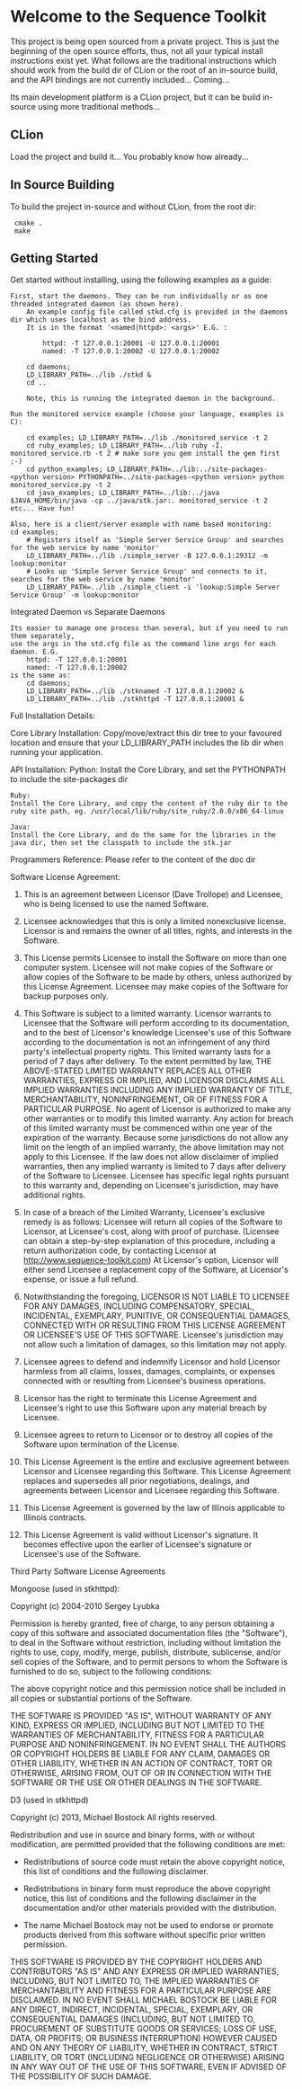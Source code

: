 # Welcome to the Sequence Toolkit

This project is being open sourced from a private project. This is just the beginning of the open source efforts,
thus, not all your typical install instructions exist yet. What follows are the traditional instructions which
should work from the build dir of CLion or the root of an in-source build, and the API bindings are not currently included... Coming...

Its main development platform is a CLion project, but it can be build in-source using more traditional methods... 

## CLion

Load the project and build it... You probably know how already...


## In Source Building

To build the project in-source and without CLion, from the root dir:

```
 cmake .
 make
```



## Getting Started

Get started without installing, using the following examples as a guide:

	First, start the daemons. They can be run individually or as one threaded integrated daemon (as shown here).
		An example config file called stkd.cfg is provided in the daemons dir which uses localhost as the bind address.
		It is in the format '<named|httpd>: <args>' E.G. :
		
            httpd: -T 127.0.0.1:20001 -U 127.0.0.1:20001
            named: -T 127.0.0.1:20002 -U 127.0.0.1:20002

		cd daemons;
		LD_LIBRARY_PATH=../lib ./stkd &
		cd ..
		
		Note, this is running the integrated daemon in the background.

	Run the monitored service example (choose your language, examples is C):
	
		cd examples; LD_LIBRARY_PATH=../lib ./monitored_service -t 2
		cd ruby_examples; LD_LIBRARY_PATH=../lib ruby -I. monitored_service.rb -t 2 # make sure you gem install the gem first ;-)
		cd python_examples; LD_LIBRARY_PATH=../lib:../site-packages-<python version> PYTHONPATH=../site-packages-<python version> python monitored_service.py -t 2
		cd java_examples; LD_LIBRARY_PATH=../lib:../java $JAVA_HOME/bin/java -cp ../java/stk.jar:. monitored_service -t 2
	etc... Have fun!

	Also, here is a client/server example with name based monitoring:
	cd examples;
		# Registers itself as 'Simple Server Service Group' and searches for the web service by name 'monitor'
		LD_LIBRARY_PATH=../lib ./simple_server -B 127.0.0.1:29312 -m lookup:monitor
		# Looks up 'Simple Server Service Group' and connects to it, searches for the web service by name 'monitor'
		LD_LIBRARY_PATH=../lib ./simple_client -i 'lookup:Simple Server Service Group' -m lookup:monitor

Integrated Daemon vs Separate Daemons

	Its easier to manage one process than several, but if you need to run them separately,
	use the args in the std.cfg file as the command line args for each daemon. E.G.
		httpd: -T 127.0.0.1:20001
		named: -T 127.0.0.1:20002
	is the same as:
		cd daemons;
		LD_LIBRARY_PATH=../lib ./stknamed -T 127.0.0.1:20002 &
		LD_LIBRARY_PATH=../lib ./stkhttpd -T 127.0.0.1:20001 &

Full Installation Details:

Core Library Installation:
	Copy/move/extract this dir tree to your favoured location and ensure that your LD_LIBRARY_PATH includes the lib dir when running your application.

API Installation:
	Python:
	Install the Core Library, and set the PYTHONPATH to include the site-packages dir

	Ruby:
	Install the Core Library, and copy the content of the ruby dir to the ruby site path, eg. /usr/local/lib/ruby/site_ruby/2.0.0/x86_64-linux

	Java:
	Install the Core Library, and do the same for the libraries in the java dir, then set the classpath to include the stk.jar

Programmers Reference:
	Please refer to the content of the doc dir

Software License Agreement:

1. This is an agreement between Licensor (Dave Trollope) and Licensee, who is being licensed to use the named Software.

2. Licensee acknowledges that this is only a limited nonexclusive license. Licensor is and remains the owner of all titles, rights, and interests in the Software.

3. This License permits Licensee to install the Software on more than one computer system. Licensee will not make copies of the Software or allow copies of the Software to be made by others, unless authorized by this License Agreement. Licensee may make copies of the Software for backup purposes only.

4. This Software is subject to a limited warranty. Licensor warrants to Licensee that the Software will perform according to its documentation, and to the best of Licensor's knowledge Licensee's use of this Software according to the documentation is not an infringement of any third party's intellectual property rights. This limited warranty lasts for a period of 7 days after delivery. To the extent permitted by law, THE ABOVE-STATED LIMITED WARRANTY REPLACES ALL OTHER WARRANTIES, EXPRESS OR IMPLIED, AND LICENSOR DISCLAIMS ALL IMPLIED WARRANTIES INCLUDING ANY IMPLIED WARRANTY OF TITLE, MERCHANTABILITY, NONINFRINGEMENT, OR OF FITNESS FOR A PARTICULAR PURPOSE. No agent of Licensor is authorized to make any other warranties or to modify this limited warranty. Any action for breach of this limited warranty must be commenced within one year of the expiration of the warranty. Because some jurisdictions do not allow any limit on the length of an implied warranty, the above limitation may not apply to this Licensee. If the law does not allow disclaimer of implied warranties, then any implied warranty is limited to 7 days after delivery of the Software to Licensee. Licensee has specific legal rights pursuant to this warranty and, depending on Licensee's jurisdiction, may have additional rights.

5. In case of a breach of the Limited Warranty, Licensee's exclusive remedy is as follows: Licensee will return all copies of the Software to Licensor, at Licensee's cost, along with proof of purchase. (Licensee can obtain a step-by-step explanation of this procedure, including a return authorization code, by contacting Licensor at http://www.sequence-toolkit.com) At Licensor's option, Licensor will either send Licensee a replacement copy of the Software, at Licensor's expense, or issue a full refund.

6. Notwithstanding the foregoing, LICENSOR IS NOT LIABLE TO LICENSEE FOR ANY DAMAGES, INCLUDING COMPENSATORY, SPECIAL, INCIDENTAL, EXEMPLARY, PUNITIVE, OR CONSEQUENTIAL DAMAGES, CONNECTED WITH OR RESULTING FROM THIS LICENSE AGREEMENT OR LICENSEE'S USE OF THIS SOFTWARE. Licensee's jurisdiction may not allow such a limitation of damages, so this limitation may not apply.

7. Licensee agrees to defend and indemnify Licensor and hold Licensor harmless from all claims, losses, damages, complaints, or expenses connected with or resulting from Licensee's business operations.

8. Licensor has the right to terminate this License Agreement and Licensee's right to use this Software upon any material breach by Licensee.

9. Licensee agrees to return to Licensor or to destroy all copies of the Software upon termination of the License.

10. This License Agreement is the entire and exclusive agreement between Licensor and Licensee regarding this Software. This License Agreement replaces and supersedes all prior negotiations, dealings, and agreements between Licensor and Licensee regarding this Software.

11. This License Agreement is governed by the law of Illinois applicable to Illinois contracts.

12. This License Agreement is valid without Licensor's signature. It becomes effective upon the earlier of Licensee's signature or Licensee's use of the Software.

Third Party Software License Agreements

Mongoose (used in stkhttpd):

Copyright (c) 2004-2010 Sergey Lyubka

Permission is hereby granted, free of charge, to any person obtaining a copy
of this software and associated documentation files (the "Software"), to deal
in the Software without restriction, including without limitation the rights
to use, copy, modify, merge, publish, distribute, sublicense, and/or sell
copies of the Software, and to permit persons to whom the Software is
furnished to do so, subject to the following conditions:

The above copyright notice and this permission notice shall be included in
all copies or substantial portions of the Software.

THE SOFTWARE IS PROVIDED "AS IS", WITHOUT WARRANTY OF ANY KIND, EXPRESS OR
IMPLIED, INCLUDING BUT NOT LIMITED TO THE WARRANTIES OF MERCHANTABILITY,
FITNESS FOR A PARTICULAR PURPOSE AND NONINFRINGEMENT. IN NO EVENT SHALL THE
AUTHORS OR COPYRIGHT HOLDERS BE LIABLE FOR ANY CLAIM, DAMAGES OR OTHER
LIABILITY, WHETHER IN AN ACTION OF CONTRACT, TORT OR OTHERWISE, ARISING FROM,
OUT OF OR IN CONNECTION WITH THE SOFTWARE OR THE USE OR OTHER DEALINGS IN
THE SOFTWARE.

D3 (used in stkhttpd)

Copyright (c) 2013, Michael Bostock
All rights reserved.

Redistribution and use in source and binary forms, with or without
modification, are permitted provided that the following conditions are met:

* Redistributions of source code must retain the above copyright notice, this
  list of conditions and the following disclaimer.

* Redistributions in binary form must reproduce the above copyright notice,
  this list of conditions and the following disclaimer in the documentation
  and/or other materials provided with the distribution.

* The name Michael Bostock may not be used to endorse or promote products
  derived from this software without specific prior written permission.

THIS SOFTWARE IS PROVIDED BY THE COPYRIGHT HOLDERS AND CONTRIBUTORS "AS IS"
AND ANY EXPRESS OR IMPLIED WARRANTIES, INCLUDING, BUT NOT LIMITED TO, THE
IMPLIED WARRANTIES OF MERCHANTABILITY AND FITNESS FOR A PARTICULAR PURPOSE ARE
DISCLAIMED. IN NO EVENT SHALL MICHAEL BOSTOCK BE LIABLE FOR ANY DIRECT,
INDIRECT, INCIDENTAL, SPECIAL, EXEMPLARY, OR CONSEQUENTIAL DAMAGES (INCLUDING,
BUT NOT LIMITED TO, PROCUREMENT OF SUBSTITUTE GOODS OR SERVICES; LOSS OF USE,
DATA, OR PROFITS; OR BUSINESS INTERRUPTION) HOWEVER CAUSED AND ON ANY THEORY
OF LIABILITY, WHETHER IN CONTRACT, STRICT LIABILITY, OR TORT (INCLUDING
NEGLIGENCE OR OTHERWISE) ARISING IN ANY WAY OUT OF THE USE OF THIS SOFTWARE,
EVEN IF ADVISED OF THE POSSIBILITY OF SUCH DAMAGE.
